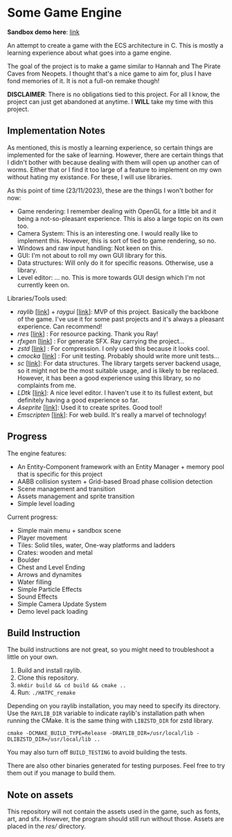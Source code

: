 # Some Game Engine

**Sandbox demo here**: [link](https://sadpumpkin.itch.io/somegameengine)

An attempt to create a game with the ECS architecture in C. This is mostly a learning experience about what goes into a game engine.

The goal of the project is to make a game similar to Hannah and The Pirate Caves from Neopets. I thought that's a nice game to aim for, plus I have fond memories of it. It is not a full-on remake though!

**DISCLAIMER**: There is no obligations tied to this project. For all I know, the project can just get abandoned at anytime. I **WILL** take my time with this project.

## Implementation Notes
As mentioned, this is mostly a learning experience, so certain things are implemented for the sake of learning. However, there are certain things that I didn't bother with because dealing with them will open up another can of worms. Either that or I find it too large of a feature to implement on my own without hating my existance. For these, I will use libraries.

As this point of time (23/11/2023), these are the things I won't bother for now:
- Game rendering: I remember dealing with OpenGL for a little bit and it being a not-so-pleasant experience. This is also a large topic on its own too.
- Camera System: This is an interesting one. I would really like to implement this. However, this is sort of tied to game rendering, so no.
- Windows and raw input handling: Not keen on this.
- GUI: I'm not about to roll my own GUI library for this.
- Data structures: Will only do it for specific reasons. Otherwise, use a library.
- Level editor: ... no. This is more towards GUI design which I'm not currently keen on.

Libraries/Tools used:
- _raylib_ \[[link](https://github.com/raysan5/raylib)\] + _raygui_ \[[link](https://github.com/raysan5/raygui)\]: MVP of this project. Basically the backbone of the game. I've use it for some past projects and it's always a pleasant experience. Can recommend!
- _rres_ \[[link](https://github.com/raysan5/rres)\] : For resource packing. Thank you Ray!
- _rfxgen_ \[[link](https://github.com/raysan5/rfxgen)\] : For generate SFX. Ray carrying the project...
- _zstd_ \[[link](https://github.com/facebook/zstd)\] : For compression. I only used this because it looks cool.
- _cmocka_ \[[link](https://cmocka.org/)\] : For unit testing. Probably should write more unit tests...
- _sc_ \[[link](https://github.com/tezc/sc)\]: For data structures. The library targets server backend usage, so it might not be the most suitable usage, and is likely to be replaced. However, it has been a good experience using this library, so no complaints from me.
- _LDtk_ \[[link](https://ldtk.io/)\]: A nice level editor. I haven't use it to its fullest extent, but definitely having a good experience so far.
- _Aseprite_ \[[link](https://www.aseprite.org/)\]: Used it to create sprites. Good tool!
- _Emscripten_ \[[link](https://emscripten.org/)\]: For web build. It's really a marvel of technology!

## Progress
The engine features:
- An Entity-Component framework with an Entity Manager + memory pool that is specific for this project
- AABB collision system + Grid-based Broad phase collision detection
- Scene management and transition
- Assets management and sprite transition
- Simple level loading

Current progress:
- Simple main menu + sandbox scene
- Player movement
- Tiles: Solid tiles, water, One-way platforms and ladders
- Crates: wooden and metal
- Boulder
- Chest and Level Ending
- Arrows and dynamites
- Water filling
- Simple Particle Effects
- Sound Effects
- Simple Camera Update System
- Demo level pack loading

## Build Instruction
The build instructions are not great, so you might need to troubleshoot a little on your own.

1. Build and install raylib.
2. Clone this repository.
3. `mkdir build && cd build && cmake ..`
4. Run: `./HATPC_remake`

Depending on you raylib installation, you may need to specify its directory. Use the `RAYLIB_DIR` variable to indicate raylib's installation path when running the CMake. It is the same thing with `LIBZSTD_DIR` for zstd library.
```
cmake -DCMAKE_BUILD_TYPE=Release -DRAYLIB_DIR=/usr/local/lib -DLIBZSTD_DIR=/usr/local/lib ..
```
You may also turn off `BUILD_TESTING` to avoid building the tests.

There are also other binaries generated for testing purposes. Feel free to try them out if you manage to build them.

## Note on assets
This repository will not contain the assets used in the game, such as fonts, art, and sfx. However, the program should still run without those. Assets are placed in the _res/_ directory.
